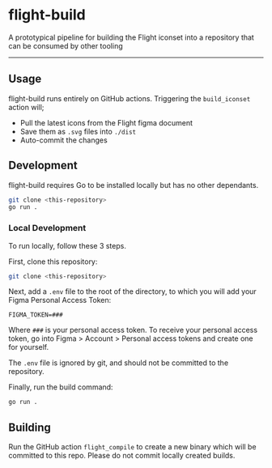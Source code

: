 # flight-build

A prototypical pipeline for building the Flight iconset into a repository that can be consumed by other tooling

---

## Usage

flight-build runs entirely on GitHub actions. Triggering the `build_iconset` action will;

* Pull the latest icons from the Flight figma document
* Save them as `.svg` files into `./dist`
* Auto-commit the changes

## Development

flight-build requires Go to be installed locally but has no other dependants.

```bash
git clone <this-repository>
go run .
```

### Local Development

To run locally, follow these 3 steps.

First, clone this repository:

```bash
git clone <this-repository>
```

Next, add a `.env` file to the root of the directory, to which you will add your Figma Personal Access Token:

`FIGMA_TOKEN=###`

Where `###` is your personal access token. To receive your personal access token, go into Figma > Account > Personal access tokens and create one for yourself.

The `.env` file is ignored by git, and should not be committed to the repository.

Finally, run the build command:

```bash
go run .
```

## Building

Run the GitHub action `flight_compile` to create a new binary which will be committed to this repo. Please do not commit locally created builds.
